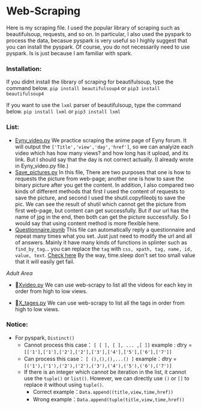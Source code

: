 # Web-Scraping
Here is my scraping file.
I used the popular library of scraping such as beautifulsoup, requests, and so on.
In particular, I also used the pyspark to process the data, becasue pyspark is very useful so I highly suggest that you can install the pyspark.
Of course, you do not necessarily need to use pyspark. Is is just because I am familiar with spark.

### Installation:
If you didnt install the library of scraping for beautifulsoup, type the command below.
`pip install beautifulsoup4` or `pip3 install beautifulsoup4`

If you want to use the `lxml` parser of beautifulsoup, type the command below.
`pip install lxml` or `pip3 install lxml`

### List:
- [Eyny_video.py](./Eyny_video.py)
    We practice scraping the anime page of Eyny forum. It will output the `['Title','view','day','href']`, so we can analyize each video which has how many views? and how long has it upload, and its link. But I should say that the day is not correct actually. (I already wrote in Eyny_video.py file.) 
- [Save_pictures.py](./Save_pictures.py)
    In this file, There are two purposes that one is how to requests the picture from web-page; another one is how to save the binary picture after you get the content. In addition, I also compared two kinds of different methods that first I used the content of requests to save the picture, and second I used the shutil.copyfileobj to save the pic.
    We can see the result of shutil which cannot get the picture from first web-page, but content can get successfully. But if our url has the name of jpg in the end, then both can get the picture successfully.
    So I would say that using content method is more flexible here.
- [Questionnaire.ipynb](./Questionnaire.ipynb)
    This file can automatically reply a questionnaire and repeat many times what you set. Just just need to modify the url and all of answers. Mainly it have many kinds of functions in splinter such as `find_by_tag`... you can replace the `tag` with `css, xpath, tag, name, id, value, text`. [Check here](https://splinter.readthedocs.io/en/latest/finding.html)
    By the way, time.sleep don't set too small value that it will easily get fail.
    
*Adult Area*
- 🔞[Xvideo.py](./Xvideo.py) 
    We can use web-scrapy to list all the videos for each key in order from high to low views.

- 🔞[X_tages.py](./X_tages.py) 
    We can use web-scrapy to list all the tags in order from high to low views.


### Notice:
- For pyspark, `Distinct()` 
    - Cannot process this case： `[ [ ], [ ], ... ,[ ]]`
        example : dtry = `[['1'],['1'],['2'],['2'],['3'],['4'],['5'],['6'],['7']]`
    - Can process this case： `[ (),(),(),...() ]`
        example：dtry = `[('1'),('1'),('2'),('2'),('3'),('4'),('5'),('6'),('7')]`
    - If there is an integer which cannot be iteration in the list, it cannot use the `tuple()` or `list()`. However, we can directly use `()` or `[]` to replace it without using `tuple()`.
        - Correct example：`Data.append((title,view,time,href))`
        - Wrong example：`Data.append(tuple(title,view,time,href))`

